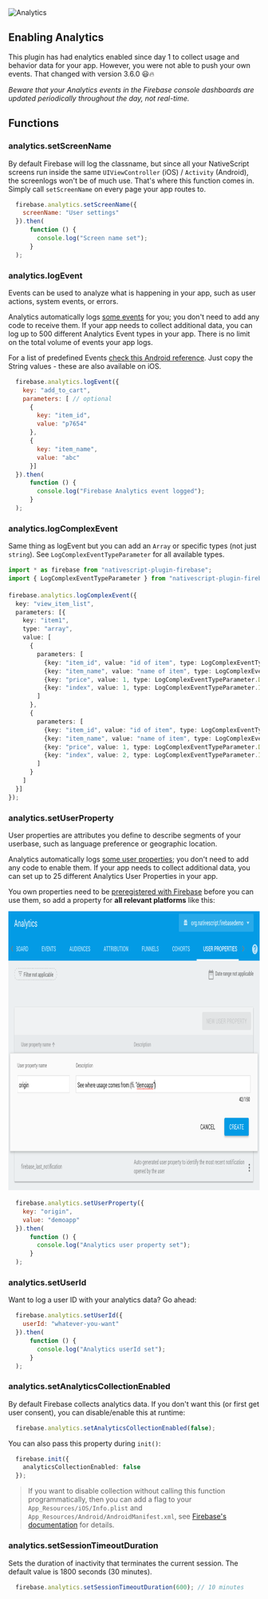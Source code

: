 <img src="https://raw.githubusercontent.com/EddyVerbruggen/nativescript-plugin-firebase/master/docs/images/features/analytics.png" height="85px" alt="Analytics"/>

## Enabling Analytics
This plugin has had enalytics enabled since day 1 to collect usage and behavior data for your app. However, you were not able to push your own events. That changed with version 3.6.0 😃🔥

_Beware that your Analytics events in the Firebase console dashboards are updated periodically throughout the day, not real-time._


## Functions

### analytics.setScreenName
By default Firebase will log the classname, but since all your NativeScript screens run inside the same `UIViewController` (iOS) / `Activity` (Android),
the screenlogs won't be of much use. That's where this function comes in. Simply call `setScreenName` on every page your app routes to.

```js
  firebase.analytics.setScreenName({
    screenName: "User settings"
  }).then(
      function () {
        console.log("Screen name set");
      }
  );
```

### analytics.logEvent
Events can be used to analyze what is happening in your app, such as user actions, system events, or errors.

Analytics automatically logs [some events](https://support.google.com/firebase/answer/6317485) for you; you don't need to add any code to receive them. If your app needs to collect additional data, you can log up to 500 different Analytics Event types in your app. There is no limit on the total volume of events your app logs.

For a list of predefined Events [check this Android reference](https://firebase.google.com/docs/reference/android/com/google/firebase/analytics/FirebaseAnalytics.Event.html). Just copy the String values - these are also available on iOS.

```js
  firebase.analytics.logEvent({
    key: "add_to_cart",
    parameters: [ // optional
      {
        key: "item_id",
        value: "p7654"
      },
      {
        key: "item_name",
        value: "abc"
      }]
  }).then(
      function () {
        console.log("Firebase Analytics event logged");
      }
  );
```

### analytics.logComplexEvent
Same thing as logEvent but you can add an `Array` or specific types (not just `string`).
See `LogComplexEventTypeParameter` for all available types.

```typescript
import * as firebase from "nativescript-plugin-firebase";
import { LogComplexEventTypeParameter } from "nativescript-plugin-firebase";

firebase.analytics.logComplexEvent({
  key: "view_item_list",
  parameters: [{
    key: "item1",
    type: "array",
    value: [
      {
        parameters: [
          {key: "item_id", value: "id of item", type: LogComplexEventTypeParameter.STRING},
          {key: "item_name", value: "name of item", type: LogComplexEventTypeParameter.STRING},
          {key: "price", value: 1, type: LogComplexEventTypeParameter.DOUBLE},
          {key: "index", value: 1, type: LogComplexEventTypeParameter.INT}
        ]
      },
      {
        parameters: [
          {key: "item_id", value: "id of item", type: LogComplexEventTypeParameter.STRING},
          {key: "item_name", value: "name of item", type: LogComplexEventTypeParameter.STRING},
          {key: "price", value: 1, type: LogComplexEventTypeParameter.DOUBLE},
          {key: "index", value: 2, type: LogComplexEventTypeParameter.INT}
        ]
      }
    ]
  }]
});
```

### analytics.setUserProperty
User properties are attributes you define to describe segments of your userbase, such as language preference or geographic location.

Analytics automatically logs [some user properties](https://support.google.com/firebase/answer/6317486); you don't need to add any code to enable them. If your app needs to collect additional data, you can set up to 25 different Analytics User Properties in your app.

You own properties need to be [preregistered with Firebase](https://support.google.com/firebase/answer/6317519?hl=en&ref_topic=6317489#create-property) before you can use them, so add a property for __all relevant platforms__ like this:

<img src="images/analytics-userproperty.png" width="905px" height="559px" alt="User properties"/>


```js
  firebase.analytics.setUserProperty({
    key: "origin",
    value: "demoapp"
  }).then(
      function () {
        console.log("Analytics user property set");
      }
  );
```

### analytics.setUserId
Want to log a user ID with your analytics data? Go ahead:

```js
  firebase.analytics.setUserId({
    userId: "whatever-you-want"
  }).then(
      function () {
        console.log("Analytics userId set");
      }
  );
```

### analytics.setAnalyticsCollectionEnabled
By default Firebase collects analytics data. If you don't want this (or first get user consent),
you can disable/enable this at runtime:

```js
  firebase.analytics.setAnalyticsCollectionEnabled(false);
```

You can also pass this property during `init()`:

```typescript
  firebase.init({
    analyticsCollectionEnabled: false
  });
```

> If you want to disable collection without calling this function programmatically, then you can add a flag to your `App_Resources/iOS/Info.plist` and `App_Resources/Android/AndroidManifest.xml`, see [Firebase's documentation](https://firebase.google.com/support/guides/disable-analytics) for details.

### analytics.setSessionTimeoutDuration
Sets the duration of inactivity that terminates the current session. The default value is 1800 seconds (30 minutes).

```js
  firebase.analytics.setSessionTimeoutDuration(600); // 10 minutes
```
